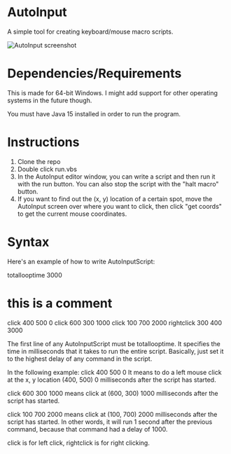 # AutoInput
A simple tool for creating keyboard/mouse macro scripts.

![AutoInput screenshot](https://raw.githubusercontent.com/0x416c616e/AutoInput/master/AutoInput.PNG)

# Dependencies/Requirements

This is made for 64-bit Windows. I might add support for other operating systems in the future though.

You must have Java 15 installed in order to run the program.

# Instructions

1. Clone the repo
2. Double click run.vbs
3. In the AutoInput editor window, you can write a script and then run it with the run button. You can also stop the script with the "halt macro" button.
4. If you want to find out the (x, y) location of a certain spot, move the AutoInput screen over where you want to click, then click "get coords" to get the current mouse coordinates. 

# Syntax

Here's an example of how to write AutoInputScript:

totallooptime 3000
# this is a comment
click 400 500 0
click 600 300 1000
click 100 700 2000
rightclick 300 400 3000

The first line of any AutoInputScript must be totallooptime. It specifies the time in milliseconds that it takes to run the entire script. Basically, just set it to the highest delay of any command in the script.

In the following example:
click 400 500 0
It means to do a left mouse click at the x, y location (400, 500) 0 milliseconds after the script has started.

click 600 300 1000 means click at (600, 300) 1000 milliseconds after the script has started.

click 100 700 2000 means click at (100, 700) 2000 milliseconds after the script has started. In other words, it will run 1 second after the previous command, because that command had a delay of 1000.

click is for left click, rightclick is for right clicking.
